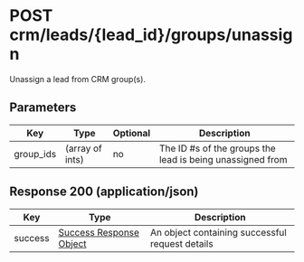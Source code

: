 # POST crm/leads/{lead_id}/groups/unassign

Unassign a lead from CRM group(s).

## Parameters

| Key | Type | Optional | Description
| - | - | - | -
| group_ids | (array of ints) | no | The ID #s of the groups the lead is being unassigned from

## Response 200 (application/json)

| Key | Type | Description
| - | - | -
| success | [Success Response Object](../../../../../objects/SUCCESS_RESPONSE.md) | An object containing successful request details
